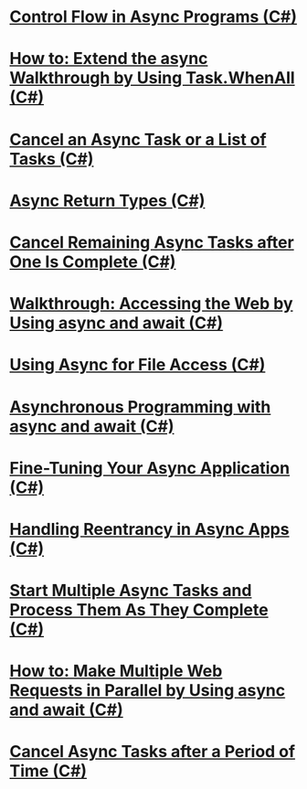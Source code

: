 # [Control Flow in Async Programs (C#)](control-flow-in-async-programs.md)
# [How to: Extend the async Walkthrough by Using Task.WhenAll (C#)](how-to-extend-the-async-walkthrough-by-using-task-whenall.md)
# [Cancel an Async Task or a List of Tasks (C#)](cancel-an-async-task-or-a-list-of-tasks.md)
# [Async Return Types (C#)](async-return-types.md)
# [Cancel Remaining Async Tasks after One Is Complete (C#)](cancel-remaining-async-tasks-after-one-is-complete.md)
# [Walkthrough: Accessing the Web by Using async and await (C#)](walkthrough-accessing-the-web-by-using-async-and-await.md)
# [Using Async for File Access (C#)](using-async-for-file-access.md)
# [Asynchronous Programming with async and await (C#)](asynchronous-programming-with-async-and-await.md)
# [Fine-Tuning Your Async Application (C#)](fine-tuning-your-async-application.md)
# [Handling Reentrancy in Async Apps (C#)](handling-reentrancy-in-async-apps.md)
# [Start Multiple Async Tasks and Process Them As They Complete (C#)](start-multiple-async-tasks-and-process-them-as-they-complete.md)
# [How to: Make Multiple Web Requests in Parallel by Using async and await (C#)](how-to-make-multiple-web-requests-in-parallel-by-using-async-and-await.md)
# [Cancel Async Tasks after a Period of Time (C#)](cancel-async-tasks-after-a-period-of-time.md)
